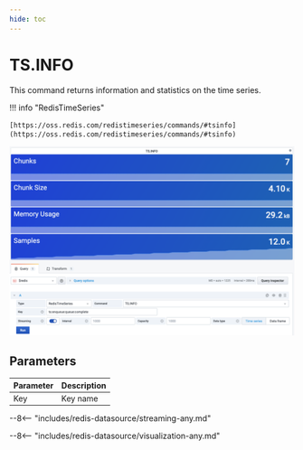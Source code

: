 ```yaml
---
hide: toc
---
```


# TS.INFO

This command returns information and statistics on the time series.

!!! info "RedisTimeSeries"

    [https://oss.redis.com/redistimeseries/commands/#tsinfo](https://oss.redis.com/redistimeseries/commands/#tsinfo)

![TS.RANGE](../../images/redis-datasource/commands/ts-info.png)

## Parameters

| Parameter | Description |
| --------- | ----------- |
| Key       | Key name    |

--8<-- "includes/redis-datasource/streaming-any.md"

--8<-- "includes/redis-datasource/visualization-any.md"
